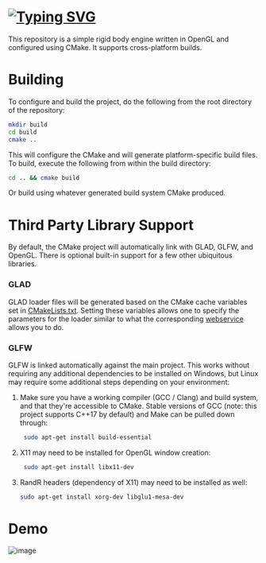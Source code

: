 # [![Typing SVG](https://readme-typing-svg.herokuapp.com?font=Fira+Code&pause=1000&random=false&width=600&lines=Rigid+Body+Engine)](https://git.io/typing-svg)
This repository is a simple rigid body engine written in OpenGL and configured using CMake. It supports cross-platform builds. 

# Building
To configure and build the project, do the following from the root directory of the repository:
```bash
mkdir build
cd build
cmake ..
```
This will configure the CMake and will generate platform-specific build files. To build, execute the following from within the build directory:
```bash
cd .. && cmake build
```
Or build using whatever generated build system CMake produced.

# Third Party Library Support
By default, the CMake project will automatically link with GLAD, GLFW, and OpenGL. There is optional built-in support for a few other ubiquitous libraries.

### GLAD
GLAD loader files will be generated based on the CMake cache variables set in [CMakeLists.txt](https://github.com/De-Par/3D_PHYSICS_ENGINE/blob/main/CMakeLists.txt). Setting these variables allows one to specify the parameters for the loader similar to what the corresponding [webservice](https://glad.dav1d.de/) allows you to do.

### GLFW
GLFW is linked automatically against the main project. This works without requiring any additional dependencies to be installed on Windows, but Linux may require some additional steps depending on your environment:
1. Make sure you have a working compiler (GCC / Clang) and build system, and that they're accessible to CMake. Stable versions of GCC (note: this project supports C++17 by default) and Make can be pulled down through:
   
   ```bash
    sudo apt-get install build-essential
    ```
2. X11 may need to be installed for OpenGL window creation:
   
   ```bash
    sudo apt-get install libx11-dev
    ```
3. RandR headers (dependency of X11) may need to be installed as well:
   
    ```bash
    sudo apt-get install xorg-dev libglu1-mesa-dev
    ```
# Demo

![image](https://github.com/De-Par/3D_PHYSICS_ENGINE/blob/main/images/demo.png)
